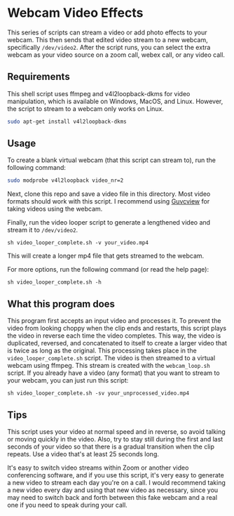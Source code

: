 # Webcam Video Effects 

This series of scripts can stream a video or add photo effects to your webcam. This then sends that edited video stream to a new webcam, specifically `/dev/video2`. After the script runs, you can select the extra webcam as your video source on a zoom call, webex call, or any video call.

## Requirements

This shell script uses ffmpeg and v4l2loopback-dkms for video manipulation, which is available on Windows, MacOS, and Linux.
However, the script to stream to a webcam only works on Linux.
```sh
sudo apt-get install v4l2loopback-dkms
```

## Usage

To create a blank virtual webcam (that this script can stream to), run the following command:
```sh
sudo modprobe v4l2loopback video_nr=2
```
Next, clone this repo and save a video file in this directory. Most video formats should work with this script. I recommend using [Guvcview](http://guvcview.sourceforge.net/) for taking videos using the webcam.

Finally, run the video looper script to generate a lengthened video and stream it to `/dev/video2`.
```
sh video_looper_complete.sh -v your_video.mp4
```

This will create a longer mp4 file that gets streamed to the webcam.

For more options, run the following command (or read the help page):
```
sh video_looper_complete.sh -h
```

## What this program does

This program first accepts an input video and processes it. To prevent the video from looking choppy when the clip ends and restarts, this script plays the video in reverse each time the video completes. This way, the video is duplicated, reversed, and concatenated to itself to create a larger video that is twice as long as the original. This processing takes place in the `video_looper_complete.sh` script.
The video is then streamed to a virtual webcam using ffmpeg. This stream is created with the `webcam_loop.sh` script. If you already have a video (any format) that you want to stream to your webcam, you can just run this script:
```
sh video_looper_complete.sh -sv your_unprocessed_video.mp4
```

## Tips

This script uses your video at normal speed and in reverse, so avoid talking or moving quickly in the video. Also, try to stay still during the first and last seconds of your video so that there is a gradual transition when the clip repeats. Use a video that's at least 25 seconds long.

It's easy to switch video streams within Zoom or another video conferencing software, and if you use this script, it's very easy to generate a new video to stream each day you're on a call. I would recommend taking a new video every day and using that new video as necessary, since you may need to switch back and forth between this fake webcam and a real one if you need to speak during your call.
